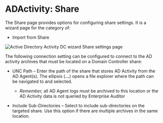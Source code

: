 # ADActivity: Share

The Share page provides options for configuring share settings. It is a wizard page for the category
of:

- Import from Share

![Active Directory Activity DC wizard Share settings page](/img/versioned_docs/activitymonitor_7.1/config/activedirectory/share.webp)

The following connection setting can be configured to connect to the AD activity archives that must
be located on a Domain Controller share:

- UNC Path – Enter the path of the share that stores AD Activity from the AD Agent(s). The ellipsis
  (**…**) opens a file explorer where the path can be navigated to and selected.

    - _Remember,_ all AD Agent logs must be archived to this location or the AD Activity data is not
      queried by Enterprise Auditor

- Include Sub-Directories – Select to include sub-directories on the targeted share. Use this option
  if there are multiple archives in the same location.
